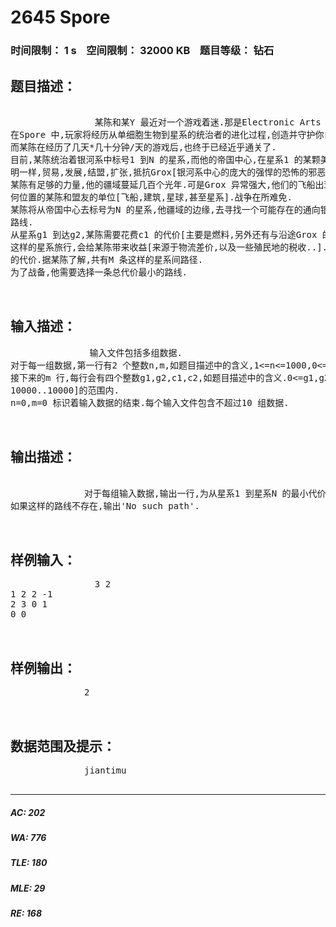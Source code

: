 # 2645 Spore   
### 时间限制： 1 s&nbsp;&nbsp;&nbsp;&nbsp;空间限制： 32000 KB&nbsp;&nbsp;&nbsp;&nbsp;题目等级： 钻石  
## 题目描述：  

<pre>
             
                某陈和某Y 最近对一个游戏着迷.那是Electronic Arts 今年发布的优秀的模拟经营类游戏,Spore.
在Spore 中,玩家将经历从单细胞生物到星系的统治者的进化过程,创造并守护你自己的文明.
而某陈在经历了几天*几十分钟/天的游戏后,也终于已经近乎通关了.
目前,某陈统治着银河系中标号1 到N 的星系,而他的帝国中心,在星系1 的某颗美丽的行星之上.如同所有银河系中的文
明一样,贸易,发展,结盟,扩张,抵抗Grox[银河系中心的庞大的强悍的恐怖的邪恶帝国]的侵略.
某陈有足够的力量,他的疆域蔓延几百个光年.可是Grox 异常强大,他们的飞船出现在某陈了解的任何地方,并时常攻击任
何位置的某陈和盟友的单位[飞船,建筑,星球,甚至星系].战争在所难免.
某陈将从帝国中心去标号为N 的星系,他疆域的边缘,去寻找一个可能存在的通向银河系中心的黑洞.他要计划一条合适的
路线.
从星系g1 到达g2,某陈需要花费c1 的代价[主要是燃料,另外还有与沿途Grox 的势力作战的花费],c1 小于0 则是因为
这样的星系旅行,会给某陈带来收益[来源于物流差价,以及一些殖民地的税收..].相应地,c2 则是代表从星系g2 到达g1
的代价.据某陈了解,共有M 条这样的星系间路径.
为了战备,他需要选择一条总代价最小的路线.
              
            </pre>
  
  
## 输入描述：  

<pre>
               输入文件包括多组数据.
对于每一组数据,第一行有2 个整数n,m,如题目描述中的含义,1<=n<=1000,0<=m<=10000.
接下来的m 行,每行会有四个整数g1,g2,c1,c2,如题目描述中的含义.0<=g1,g2<=n.输入数据保证所有整数都在[-
10000..10000]的范围内.
n=0,m=0 标识着输入数据的结束.每个输入文件包含不超过10 组数据.

            </pre>
  
  
## 输出描述：  

<pre>
              
              对于每组输入数据,输出一行,为从星系1 到星系N 的最小代价的路线的代价.
如果这样的路线不存在,输出'No such path'.
              
            </pre>
  
  
## 样例输入：  

<pre>
                3 2
1 2 2 -1
2 3 0 1
0 0

            </pre>
  
  
## 样例输出：  

<pre>
              2

            </pre>
  
  
## 数据范围及提示：  

<pre>
              jiantimu
            </pre>
  
  
***  

##### AC: 202  
##### WA: 776  
##### TLE: 180  
##### MLE: 29  
##### RE: 168  
